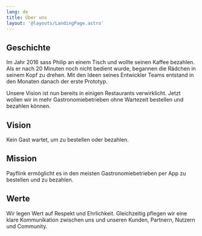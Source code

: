 ```yaml
---
lang: de
title: Über uns
layout: '@layouts/LandingPage.astro'
---
```


## Geschichte

Im Jahr 2016 sass Philip an einem Tisch und wollte seinen Kaffee bezahlen. Als er nach 20 Minuten noch nicht bedient wurde, begannen die Rädchen in seinem Kopf zu drehen. Mit den Ideen seines Entwickler Teams entstand in den Monaten danach der erste Prototyp.

Unsere Vision ist nun bereits in einigen Restaurants verwirklicht. Jetzt wollen wir in mehr Gastronomiebetrieben ohne Wartezeit bestellen und bezahlen können.

## Vision

Kein Gast wartet, um zu bestellen oder bezahlen.

## Mission

Payflink ermöglicht es in den meisten Gastronomiebetrieben per App zu bestellen und zu bezahlen.

## Werte

Wir legen Wert auf Respekt und Ehrlichkeit. Gleichzeitig pflegen wir eine klare Kommunikation zwischen uns und unseren Kunden, Partnern, Nutzern und Community.
